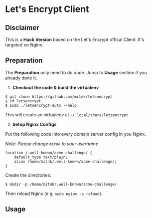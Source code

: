 Let's Encrypt Client
====================

Disclaimer
----------

This is a **Hack Version** based on the Let's Encrypt offical Client.
It's targeted on Nginx.


Preparation
-----------

The **Preparation** only need to do once. Jump to **Usage** section
if you already done it.

1) **Checkout the code & build the virtualenv**

```
$ git clone https://github.com/mitnk/letsencrypt
$ cd letsencrypt
$ sudo ./letsencrypt-auto --help
```

This will create an virtualenv at `~/.local/share/letsencrypt`.

2) **Setup Nginx Configs**

Put the following code into every domain server config
in you Nginx.

*Note: Please change `mitnk` to your username*

```
location /.well-known/acme-challenge/ {
    default_type text/plain;
    alias /home/mitnk/.well-known/acme-challenge/;
}
```

Create the directories:

```
$ mkdir -p /home/mitnk/.well-known/acme-challenge/
```

Then reload Nginx (e.g. `sudo nginx -s reload`).


Usage
-----

```
```
